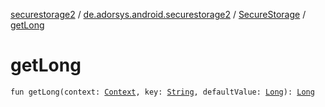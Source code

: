 [securestorage2](../../index.md) / [de.adorsys.android.securestorage2](../index.md) / [SecureStorage](index.md) / [getLong](./get-long.md)

# getLong

`fun getLong(context: `[`Context`](https://developer.android.com/reference/android/content/Context.html)`, key: `[`String`](https://kotlinlang.org/api/latest/jvm/stdlib/kotlin/-string/index.html)`, defaultValue: `[`Long`](https://kotlinlang.org/api/latest/jvm/stdlib/kotlin/-long/index.html)`): `[`Long`](https://kotlinlang.org/api/latest/jvm/stdlib/kotlin/-long/index.html)
